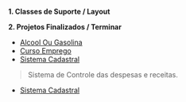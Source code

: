 __1. Classes de Suporte / Layout__ </br>

 
__2. Projetos Finalizados / Terminar__ </br>
  * [Alcool Ou Gasolina](https://github.com/Git-RenatoAlcantara/Android/tree/master/AlcoolOuGasolina)
  * [Curso Emprego](https://github.com/Git-RenatoAlcantara/Android/tree/master/CursoEmprego)
  * [Sistema Cadastral](https://github.com/Git-RenatoAlcantara/Android/tree/master/SistemaCadastralPessoaFisica)
  
  >Sistema de Controle das despesas e receitas.
  * [Sistema Cadastral](https://github.com/Git-RenatoAlcantara/Android/tree/master/Organize)
